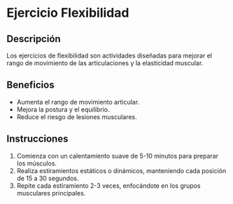# Ejercicio Flexibilidad
## Descripción
Los ejercicios de flexibilidad son actividades diseñadas para mejorar el rango de movimiento de las articulaciones y la elasticidad muscular.

## Beneficios
- Aumenta el rango de movimiento articular.
- Mejora la postura y el equilibrio.
- Reduce el riesgo de lesiones musculares.

## Instrucciones
1. Comienza con un calentamiento suave de 5-10 minutos para preparar los músculos.
2. Realiza estiramientos estáticos o dinámicos, manteniendo cada posición de 15 a 30 segundos.
3. Repite cada estiramiento 2-3 veces, enfocándote en los grupos musculares principales.
